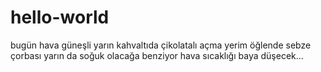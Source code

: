 # hello-world
bugün hava güneşli
yarın kahvaltıda çikolatalı açma yerim
öğlende sebze çorbası
yarın da soğuk olacağa benziyor
hava sıcaklığı baya düşecek...
